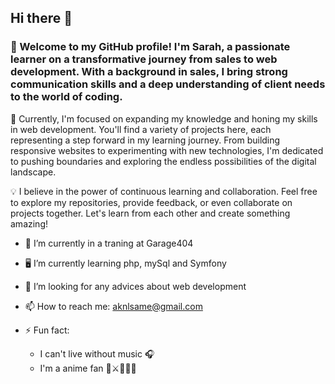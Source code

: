 ## Hi there 👋

### 👋 Welcome to my GitHub profile! I'm Sarah, a passionate learner on a transformative journey from sales to web development. With a background in sales, I bring strong communication skills and a deep understanding of client needs to the world of coding.

🌱 Currently, I'm focused on expanding my knowledge and honing my skills in web development. You'll find a variety of projects here, each representing a step forward in my learning journey. From building responsive websites to experimenting with new technologies, I'm dedicated to pushing boundaries and exploring the endless possibilities of the digital landscape.

💡 I believe in the power of continuous learning and collaboration. Feel free to explore my repositories, provide feedback, or even collaborate on projects together. Let's learn from each other and create something amazing!


- 🔭 I’m currently in a traning at Garage404

- :desktop_computer: I’m currently learning php, mySql and Symfony

- 🤔 I’m looking for any advices about web development

- 📫 How to reach me: aknlsame@gmail.com

- ⚡ Fun fact: 
  * I can't live without music :headphones:
  * I'm a anime fan 👒⚔️🏴‍☠️🌊    

